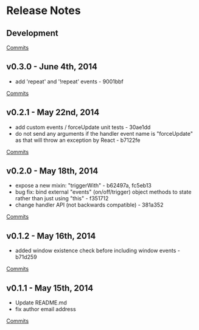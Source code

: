 # Release Notes

## Development

[Commits](https://github.com/jhudson8/react-events/compare/v0.3.0...master)

## v0.3.0 - June 4th, 2014
- add 'repeat' and '!repeat' events - 9001bbf

[Commits](https://github.com/jhudson8/react-events/compare/v0.2.1...v0.3.0)

## v0.2.1 - May 22nd, 2014
- add custom events / forceUpdate unit tests - 30ae1dd
- do not send any arguments if the handler event name is "forceUpdate" as that will throw an exception by React - b7122fe

[Commits](https://github.com/jhudson8/react-events/compare/v0.2.0...v0.2.1)

## v0.2.0 - May 18th, 2014
- expose a new mixin: "triggerWith" - b62497a, fc5eb13
- bug fix: bind external "events" (on/off/trigger) object methods to state rather than just using "this" - f351712
- change handler API (not backwards compatible) - 381a352

[Commits](https://github.com/jhudson8/react-events/compare/v0.1.2...v0.2.0)

## v0.1.2 - May 16th, 2014
- added window existence check before including window events - b71d259

[Commits](https://github.com/jhudson8/react-events/compare/v0.1.1...v0.1.2)

## v0.1.1 - May 15th, 2014
- Update README.md
- fix author email address

[Commits](https://github.com/jhudson8/react-events/compare/1341bec...v0.1.1)
